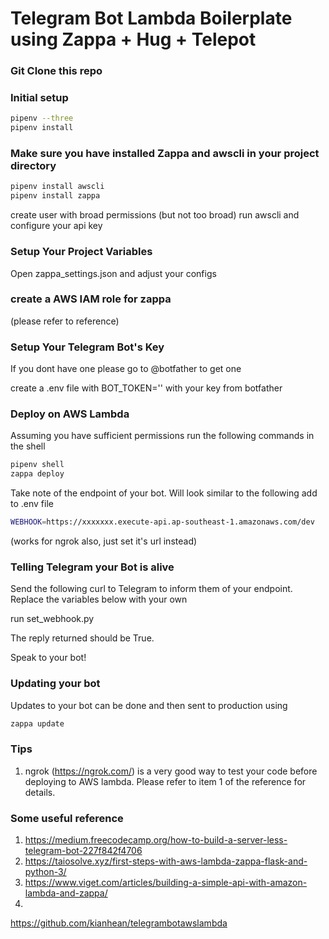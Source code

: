 # Telegram Bot Lambda Boilerplate using Zappa + Hug + Telepot

### Git Clone this repo

### Initial setup

```bash
pipenv --three
pipenv install
```

### Make sure you have installed Zappa and awscli in your project directory
```bash
pipenv install awscli
pipenv install zappa
```

create user with broad permissions (but not too broad)
run awscli and configure your api key

### Setup Your Project Variables

Open zappa_settings.json and adjust your configs

### create a AWS IAM role for zappa
(please refer to reference)

### Setup Your Telegram Bot's Key

If you dont have one please go to @botfather to get one

create a .env file with BOT_TOKEN='<yourkey>' with your key from botfather


### Deploy on AWS Lambda

Assuming you have sufficient permissions run the following commands in the shell

```bash
pipenv shell
zappa deploy
```

Take note of the endpoint of your bot. Will look similar to the following
add to .env file

```bash
WEBHOOK=https://xxxxxxx.execute-api.ap-southeast-1.amazonaws.com/dev
```
(works for ngrok also, just set it's url instead)

### Telling Telegram your Bot is alive

Send the following curl to Telegram to inform them of your endpoint. Replace the variables below with your own

run set_webhook.py

The reply returned should be True.

Speak to your bot!


### Updating your bot

Updates to your bot can be done and then sent to production using

```bash
zappa update
```

### Tips
1. ngrok (https://ngrok.com/) is a very good way to test your code before deploying to AWS lambda. Please refer to item 1 of the reference for details.

### Some useful reference
1.  https://medium.freecodecamp.org/how-to-build-a-server-less-telegram-bot-227f842f4706
2.  https://taiosolve.xyz/first-steps-with-aws-lambda-zappa-flask-and-python-3/
3. https://www.viget.com/articles/building-a-simple-api-with-amazon-lambda-and-zappa/
4.
https://github.com/kianhean/telegrambotawslambda